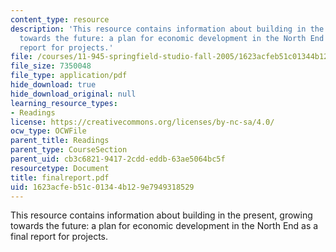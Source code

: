 ```yaml
---
content_type: resource
description: 'This resource contains information about building in the present, growing
  towards the future: a plan for economic development in the North End as a final
  report for projects.'
file: /courses/11-945-springfield-studio-fall-2005/1623acfeb51c01344b129e7949318529_finalreport.pdf
file_size: 7350048
file_type: application/pdf
hide_download: true
hide_download_original: null
learning_resource_types:
- Readings
license: https://creativecommons.org/licenses/by-nc-sa/4.0/
ocw_type: OCWFile
parent_title: Readings
parent_type: CourseSection
parent_uid: cb3c6821-9417-2cdd-eddb-63ae5064bc5f
resourcetype: Document
title: finalreport.pdf
uid: 1623acfe-b51c-0134-4b12-9e7949318529
---
```

This resource contains information about building in the present, growing towards the future: a plan for economic development in the North End as a final report for projects.